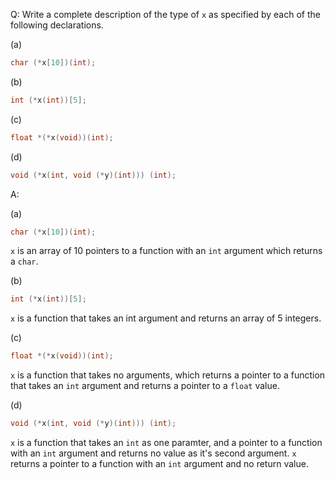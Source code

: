 Q: Write a complete description of the type of `x` as specified by each of the
following declarations.

(a)

```c
char (*x[10])(int);
```

(b)

```c
int (*x(int))[5];
```

(c)

```c
float *(*x(void))(int);
```

(d)

```c
void (*x(int, void (*y)(int))) (int);
```

A:

(a)

```c
char (*x[10])(int);
```

`x` is an array of 10 pointers to a function with an `int` argument which
returns a `char`.

(b)

```c
int (*x(int))[5];
```

`x` is a function that takes an int argument and returns an array of 5 integers.

(c)

```c
float *(*x(void))(int);
```

`x` is a function that takes no arguments, which returns a pointer to a function
that takes an `int` argument and returns a pointer to a `float` value.

(d)

```c
void (*x(int, void (*y)(int))) (int);
```

`x` is a function that takes an `int` as one paramter, and a pointer to a
function with an `int` argument and returns no value as it's second argument.
`x` returns a pointer to a function with an `int` argument and no return value.
